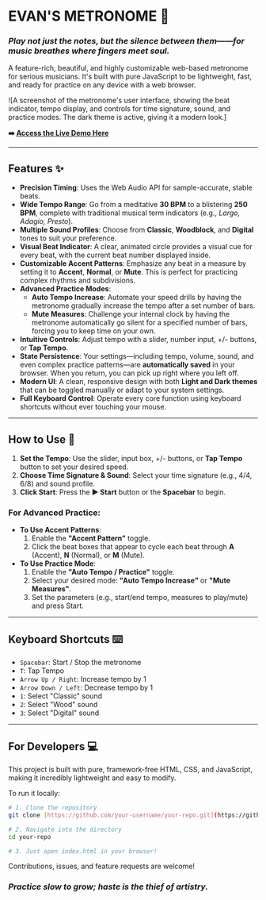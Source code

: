 # EVAN'S METRONOME 🎹

### *Play not just the notes, but the silence between them——for music breathes where fingers meet soul.*

A feature-rich, beautiful, and highly customizable web-based metronome for serious musicians. It's built with pure JavaScript to be lightweight, fast, and ready for practice on any device with a web browser.

![A screenshot of the metronome's user interface, showing the beat indicator, tempo display, and controls for time signature, sound, and practice modes. The dark theme is active, giving it a modern look.]

**➡️ [Access the Live Demo Here](https://sunnyoung22.github.io/Metronome/index.html)** 

---

## Features ✨

* **Precision Timing**: Uses the Web Audio API for sample-accurate, stable beats.
* **Wide Tempo Range**: Go from a meditative **30 BPM** to a blistering **250 BPM**, complete with traditional musical term indicators (e.g., *Largo, Adagio, Presto*).
* **Multiple Sound Profiles**: Choose from **Classic**, **Woodblock**, and **Digital** tones to suit your preference.
* **Visual Beat Indicator**: A clear, animated circle provides a visual cue for every beat, with the current beat number displayed inside.
* **Customizable Accent Patterns**: Emphasize any beat in a measure by setting it to **Accent**, **Normal**, or **Mute**. This is perfect for practicing complex rhythms and subdivisions.
* **Advanced Practice Modes**:
    * **Auto Tempo Increase**: Automate your speed drills by having the metronome gradually increase the tempo after a set number of bars.
    * **Mute Measures**: Challenge your internal clock by having the metronome automatically go silent for a specified number of bars, forcing you to keep time on your own.
* **Intuitive Controls**: Adjust tempo with a slider, number input, +/- buttons, or **Tap Tempo**.
* **State Persistence**: Your settings—including tempo, volume, sound, and even complex practice patterns—are **automatically saved** in your browser. When you return, you can pick up right where you left off.
* **Modern UI**: A clean, responsive design with both **Light and Dark themes** that can be toggled manually or adapt to your system settings.
* **Full Keyboard Control**: Operate every core function using keyboard shortcuts without ever touching your mouse.

---

## How to Use 🚀

1.  **Set the Tempo**: Use the slider, input box, +/- buttons, or **Tap Tempo** button to set your desired speed.
2.  **Choose Time Signature & Sound**: Select your time signature (e.g., 4/4, 6/8) and sound profile.
3.  **Click Start**: Press the **▶ Start** button or the **Spacebar** to begin.

### For Advanced Practice:

* **To Use Accent Patterns**:
    1.  Enable the **"Accent Pattern"** toggle.
    2.  Click the beat boxes that appear to cycle each beat through **A** (Accent), **N** (Normal), or **M** (Mute).
* **To Use Practice Mode**:
    1.  Enable the **"Auto Tempo / Practice"** toggle.
    2.  Select your desired mode: **"Auto Tempo Increase"** or **"Mute Measures"**.
    3.  Set the parameters (e.g., start/end tempo, measures to play/mute) and press Start.

---

## Keyboard Shortcuts ⌨️

* `Spacebar`: Start / Stop the metronome
* `T`: Tap Tempo
* `Arrow Up / Right`: Increase tempo by 1
* `Arrow Down / Left`: Decrease tempo by 1
* `1`: Select "Classic" sound
* `2`: Select "Wood" sound
* `3`: Select "Digital" sound

---

## For Developers 💻

This project is built with pure, framework-free HTML, CSS, and JavaScript, making it incredibly lightweight and easy to modify.

To run it locally:

```bash
# 1. Clone the repository
git clone [https://github.com/your-username/your-repo.git](https://github.com/your-username/your-repo.git)

# 2. Navigate into the directory
cd your-repo

# 3. Just open index.html in your browser!
```

Contributions, issues, and feature requests are welcome!

### *Practice slow to grow; haste is the thief of artistry.*
